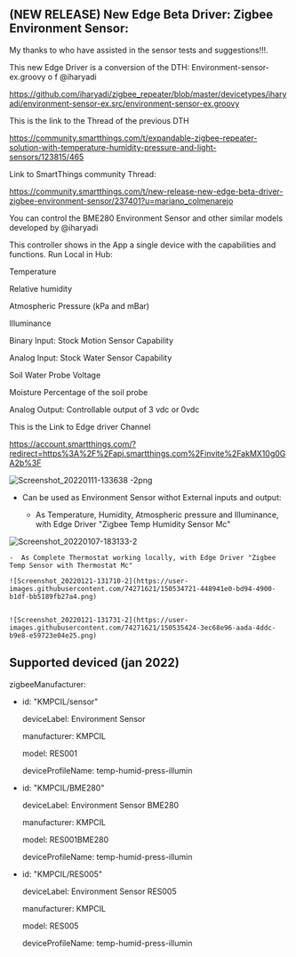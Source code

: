 ## (NEW RELEASE) New Edge Beta Driver: Zigbee Environment Sensor:

My thanks to who have assisted in the sensor tests and suggestions!!!.

This new Edge Driver is a conversion of the DTH: Environment-sensor-ex.groovy o f @iharyadi

https://github.com/iharyadi/zigbee_repeater/blob/master/devicetypes/iharyadi/environment-sensor-ex.src/environment-sensor-ex.groovy

This is the link to the Thread of the previous DTH

https://community.smartthings.com/t/expandable-zigbee-repeater-solution-with-temperature-humidity-pressure-and-light-sensors/123815/465

Link to SmartThings community Thread:

https://community.smartthings.com/t/new-release-new-edge-beta-driver-zigbee-environment-sensor/237401?u=mariano_colmenarejo

You can control the BME280 Environment Sensor and other similar models developed by @iharyadi

This controller shows in the App a single device with the capabilities and functions. Run Local in Hub:

Temperature

Relative humidity

Atmospheric Pressure (kPa and mBar)

Illuminance

Binary Input: Stock Motion Sensor Capability

Analog Input: Stock Water Sensor Capability

Soil Water Probe Voltage

Moisture Percentage of the soil probe

Analog Output: Controllable output of 3 vdc or 0vdc

This is the Link to Edge driver Channel

https://account.smartthings.com/?redirect=https%3A%2F%2Fapi.smartthings.com%2Finvite%2FakMX10g0GA2b%3F

![Screenshot_20220111-133638 -2png](https://user-images.githubusercontent.com/74271621/150535523-ceb1295b-d6cf-43d2-9fc4-4ec91190cee2.png)



- Can be used as Environment Sensor withot External inputs and output:

    -  As Temperature, Humidity, Atmospheric pressure and Illuminance, with Edge Driver "Zigbee Temp Humidity Sensor Mc"
    
![Screenshot_20220107-183133-2](https://user-images.githubusercontent.com/74271621/150535340-65674c3f-678e-4bfb-86d5-958b57716bf6.png)


    -  As Complete Thermostat working locally, with Edge Driver "Zigbee Temp Sensor with Thermostat Mc"
    
    ![Screenshot_20220121-131710-2](https://user-images.githubusercontent.com/74271621/150534721-448941e0-bd94-4900-b1df-bb5189fb27a4.png)

   
    ![Screenshot_20220121-131731-2](https://user-images.githubusercontent.com/74271621/150535424-3ec68e96-aada-4ddc-b9e8-e59723e04e25.png)



## Supported deviced (jan 2022)

zigbeeManufacturer:

  - id: "KMPCIL/sensor"

    deviceLabel: Environment Sensor

    manufacturer: KMPCIL

    model: RES001

    deviceProfileName: temp-humid-press-illumin

  - id: "KMPCIL/BME280"

    deviceLabel: Environment Sensor BME280

    manufacturer: KMPCIL

    model: RES001BME280

    deviceProfileName: temp-humid-press-illumin

  - id: "KMPCIL/RES005"

    deviceLabel: Environment Sensor RES005

    manufacturer: KMPCIL

    model: RES005
    
    deviceProfileName: temp-humid-press-illumin
